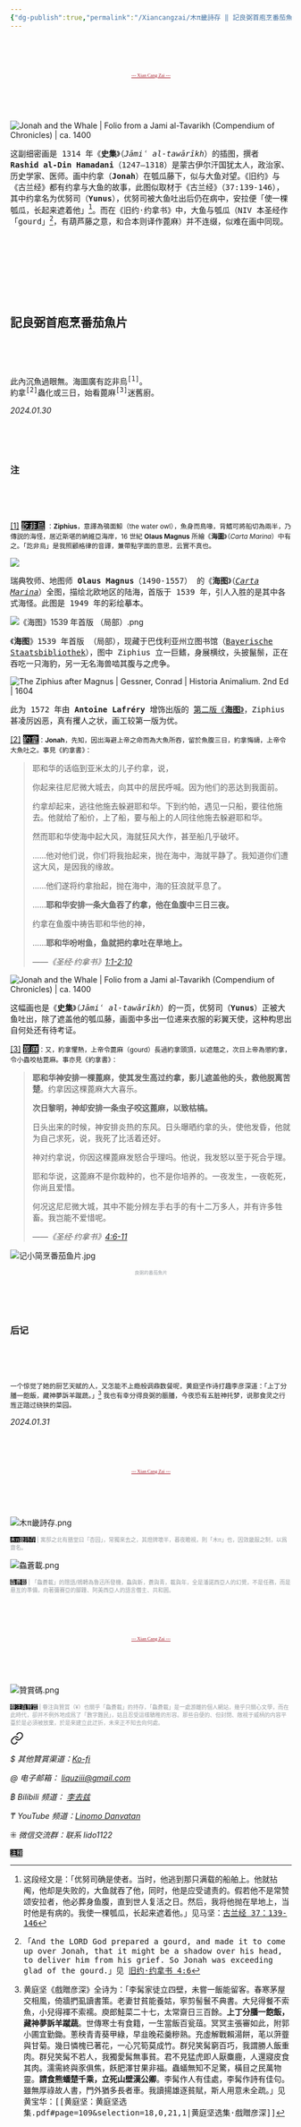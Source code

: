 ```yaml
---
{"dg-publish":true,"permalink":"/Xiancangzai/木π畿詩存 ‖ 記良弼首庖烹番茄魚片/","tags":["李去兹","木π畿詩存","旧诗","良弼","圣经","古兰经"],"created":"2024-01-30T14:36:20.663+08:00"}
---
```



<pre>



</pre>

<pre style="text-align:center;font-family:'AntroVectra';"><a href="https://www.xiancangzai.com/" style="font-size:0.6em; color:#a61b29;">--- Xian Cang Zai ---</a></pre>

<pre>



</pre>

![Jonah and the Whale | Folio from a Jami al-Tavarikh (Compendium of Chronicles) | ca. 1400](https://www.artbible.info/images/anoniem_jona_walvis_grt.jpg)

<samp>这副细密画是 1314 年《**史集**》（*Jāmiʿ al-tawārīkh*）的插图，撰者 **Rashid al-Din Hamadani**（1247–1318）是蒙古伊尔汗国犹太人，政治家、历史学家、医师。画中约拿（**Jonah**）在瓠瓜藤下，似与大鱼对望。《旧约》与《古兰经》都有约拿与大鱼的故事，此图似取材于《古兰经》（37:139-146），其中约拿名为优努司（**Yunus**），优努司被大鱼吐出后仍在病中，安拉便「使一棵瓠瓜，长起来遮着他」[^1]。而在《旧约·约拿书》中，大鱼与瓠瓜（NIV 本圣经作「gourd」[^2]，有葫芦藤之意，和合本则译作蓖麻）并不连缀，似难在画中同现。</samp>

<pre>







</pre>

## 記良弼首庖烹番茄魚片

<pre>



</pre>

<pre>
此內沉魚過眼無。海圖廣有訖非烏<sup>[1]</sup>。
約拿<sup>[2]</sup>蟲化或三日，始看蓖麻<sup>[3]</sup>迷舊廚。
</pre>

<cite>2024.01.30</cite>

<pre>



</pre>

### 注

<pre>



</pre>

<ins>[1]</ins> <ins style="background: black;color:white">訖非烏</ins> <small>：**Ziphius**，意譯為鴞面鯨（the water owl），魚身而鳥喙，背鰭可將船切為兩半，乃傳説的海怪，居近斯堪的納維亞海岸，16 世紀 **Olaus Magnus** 所繪《**海圖**》（*Carta Marina*）中有之。「訖非烏」是我照顧格律的音譯，兼帶點字面的意思，云實不真也。</small>

![](https://upload.wikimedia.org/wikipedia/commons/thumb/e/ea/Carta_Marina.jpeg/1024px-Carta_Marina.jpeg)

<samp>瑞典牧师、地图师 **Olaus Magnus**（1490-1557） 的《**海图**》（[*Carta Marina*](https://en.wikipedia.org/wiki/File:Carta_Marina.jpeg)）全图，描绘北欧地区的陆海，首版于 1539 年，引人入胜的是其中各式海怪。此图是 1949 年的彩绘摹本。</samp>

![《海图》1539 年首版 （局部）.png](/img/user/%E9%99%84%E4%BB%B6/%E9%99%84%E4%BB%B62024/%E3%80%8A%E6%B5%B7%E5%9B%BE%E3%80%8B1539%20%E5%B9%B4%E9%A6%96%E7%89%88%20%EF%BC%88%E5%B1%80%E9%83%A8%EF%BC%89.png)

<samp>《**海图**》1539 年首版 （局部），现藏于巴伐利亚州立图书馆（[Bayerische Staatsbibliothek](https://www.digitale-sammlungen.de/en/view/bsb00002967?page=4,5)），图中 Ziphius 立一巨鳍，身展横纹，头披鬣鬃，正在吞吃一只海豹，另一无名海兽啮其腹与之虎争。</samp>

![The Ziphius after Magnus | Gessner, Conrad | Historia Animalium. 2nd Ed | 1604](https://64.media.tumblr.com/8f38e6f5d9204100077985dfb8d11ec1/81c3685f7107607a-db/s500x750/6779a4db97495907c7e2d36d29fa5a9ce481074e.jpg)

<samp>此为 1572 年由 **Antoine Lafréry** 增饰出版的 [第二版《**海图**》](https://www.loc.gov/item/2021668418#institution=national-library-of-sweden)，Ziphius 甚凌厉凶恶，真有攫人之状，画工较第一版为优。</samp>

<ins>[2]</ins> <ins style="background: black;color:white">約拿</ins><small>：**Jonah**，先知，因出海避上帝之命而為大魚所吞，留於魚腹三日，約拿悔禱，上帝令大魚吐之。事見《約拿書》：</small>

> 耶和华的话临到亚米太的儿子约拿，说，
>
> 你起来往尼尼微大城去，向其中的居民呼喊。因为他们的恶达到我面前。
>
> 约拿却起来，逃往他施去躲避耶和华。下到约帕，遇见一只船，要往他施去。他就给了船价，上了船，要与船上的人同往他施去躲避耶和华。
>
> 然而耶和华使海中起大风，海就狂风大作，甚至船几乎破坏。
>
> ……他对他们说，你们将我抬起来，抛在海中，海就平静了。我知道你们遭这大风，是因我的缘故。
>
> ……他们遂将约拿抬起，抛在海中，海的狂浪就平息了。
>
> ……**耶和华安排一条大鱼吞了约拿，他在鱼腹中三日三夜。**
>
> 约拿在鱼腹中祷告耶和华他的神，
>
> ……**耶和华吩咐鱼，鱼就把约拿吐在旱地上。**
>
> <cite>——《圣经·约拿书》[1:1-2:10](calibre://view-book/_hex_-43616c69627265/44/EPUB?open_at=epubcfi%28/1850/2/4/12/34/2/1:0%29)</cite>

![Jonah and the Whale | Folio from a Jami al-Tavarikh (Compendium of Chronicles) | ca. 1400](https://upload.wikimedia.org/wikipedia/commons/thumb/4/48/Jonah_and_the_Whale%2C_Folio_from_a_Jami_al-Tavarikh_%28Compendium_of_Chronicles%29.jpg/1280px-Jonah_and_the_Whale%2C_Folio_from_a_Jami_al-Tavarikh_%28Compendium_of_Chronicles%29.jpg)

<samp>这幅画也是《**史集**》（*Jāmiʿ al-tawārīkh*）的一页，优努司（**Yunus**）正被大鱼吐出，除了遮盖他的瓠瓜藤，画面中多出一位递来衣服的彩翼天使，这种构思出自何处还有待考证。</samp>

<ins>[3]</ins> <ins style="background: black;color:white">蓖麻</ins><small>：又，約拿懼熱，上帝令蓖麻（gourd）長過約拿頭頂，以遮蔭之，次日上帝為懲約拿，令小蟲咬枯蓖麻。事亦見《約拿書》：</small>

> **耶和华神安排一棵蓖麻，使其发生高过约拿，影儿遮盖他的头，救他脱离苦楚**。约拿因这棵蓖麻大大喜乐。
>
> **次日黎明，神却安排一条虫子咬这蓖麻，以致枯槁。**
>
> 日头出来的时候，神安排炎热的东风。日头曝晒约拿的头，使他发昏，他就为自己求死，说，我死了比活着还好。
>
> 神对约拿说，你因这棵蓖麻发怒合乎理吗。他说，我发怒以至于死合乎理。
>
> 耶和华说，这蓖麻不是你栽种的，也不是你培养的。一夜发生，一夜乾死，你尚且爱惜。
>
> 何况这尼尼微大城，其中不能分辨左手右手的有十二万多人，并有许多牲畜。我岂能不爱惜呢。
>
> <cite>——《圣经·约拿书》[4:6-11](calibre://view-book/_hex_-43616c69627265/44/EPUB?open_at=epubcfi%28/1856/2/4/4/12/12/2/1:0%29)</cite>

![记小简烹番茄鱼片.jpg](/img/user/%E9%99%84%E4%BB%B6/%E9%99%84%E4%BB%B62024/%E8%AE%B0%E5%B0%8F%E7%AE%80%E7%83%B9%E7%95%AA%E8%8C%84%E9%B1%BC%E7%89%87.jpg)

<p style="text-align:center;color:#999ea2;font-size:0.6em;">良弼的番茄魚片</p>

<pre>



</pre>

### 后记

<pre>



</pre>

<small>一个惊觉了她的厨艺天赋的人，又怎能不上瘾般调鼎数餐呢，黄庭坚作诗打趣李彦深道：「上丁分膰一飽飯，藏神夢訴羊蹴蔬。」[^3] 我也有幸分得良弼的脤膰，今夜恐有五脏神托梦，说那食灵之行旌正踏过硗狭的菜园。</small>

<cite>2024.01.31</cite>

<pre>



</pre>

<pre style="text-align:center;font-family:'AntroVectra';"><a href="https://www.xiancangzai.com/" style="font-size:0.6em; color:#a61b29;">--- Xian Cang Zai ---</a></pre>

<pre>



</pre>

![木π畿詩存.png](/img/user/%E9%99%84%E4%BB%B6/%E9%99%84%E4%BB%B62024/%E6%9C%A8%CF%80%E7%95%BF%E8%A9%A9%E5%AD%98.png)

<p style="font-size:0.7em; color:#999ea2"><ins style="font-size:1em;background: black;color:white">木π畿詩存</ins> | 寓邸之北有膳堂曰「杏园」，常獨來去之，其燈牌壞半，暮夜瞻視，則「木π」也，因效畿服之制，以爲齋名。</p>

![鱻蒼載.png](/img/user/%E9%99%84%E4%BB%B6/%E9%99%84%E4%BB%B62024/%E9%B1%BB%E8%92%BC%E8%BC%89.png)

<p style="font-size:0.7em; color:#999ea2"><ins style="font-size:1em;background: black;color:white">鱻蒼載</ins> | 「鱻蒼載」的隱語/鴘轉為魯迅所發機，鱻與新，蒼與青，載與年，全是潘諾西亞人的幻覺，不是任務，而是悬亙的準備，向著彌賽亞的腳踵、阿美西亞人的語言僭主、共和囻。</p>

<pre>



</pre>

<pre style="text-align:center;font-family:'AntroVectra';"><a href="https://www.xiancangzai.com/" style="font-size:0.6em; color:#a61b29;">--- Xian Cang Zai ---</a></pre>

<pre>



</pre>

![贊賞碼.png](/img/user/%E9%99%84%E4%BB%B6/%E9%99%84%E4%BB%B62024/%E8%B4%8A%E8%B3%9E%E7%A2%BC.png)

<p style="font-size:0.7em; color:#999ea2"><ins style="font-size:1em;background: black;color:white">眷注與贊賞</ins> | 眷注與贊賞（¥）也關乎「鱻蒼載」的持存，「鱻蒼載」是一處游離的個人網站，幾乎只關心文學，而在此時代，卻并不例外地成爲了「數字難民」，姑且忍受這樣驕稚的形容。那些自便的、但封閉、敞視于威柄的内容平臺於是必須被放棄，於是來建立此迂折，未來正不知去向何處。</p>


<div class="transclusion internal-embed is-loaded"><a class="markdown-embed-link" href="/xiancangzai/link-tree/" aria-label="Open link"><svg xmlns="http://www.w3.org/2000/svg" width="24" height="24" viewBox="0 0 24 24" fill="none" stroke="currentColor" stroke-width="2" stroke-linecap="round" stroke-linejoin="round" class="svg-icon lucide-link"><path d="M10 13a5 5 0 0 0 7.54.54l3-3a5 5 0 0 0-7.07-7.07l-1.72 1.71"></path><path d="M14 11a5 5 0 0 0-7.54-.54l-3 3a5 5 0 0 0 7.07 7.07l1.71-1.71"></path></svg></a><div class="markdown-embed">





<cite>$ 其他贊賞渠道：[Ko-fi](https://ko-fi.com/xiancangzai)</cite>

<cite>@ 电子邮箱： liquziii@gmail.com </cite>

<cite>฿ Bilibili 频道： [李去兹](https://space.bilibili.com/1676863200)</cite>

<cite>₸ YouTube 频道：[Linomo Danvatan](http://www.youtube.com/@LinomoDanvatan) </cite>

<cite>⁜ 微信交流群：联系 lido1122</cite>


</div></div>


<ins style="font-size:0.8em;background: black;color:white">注释</ins>

[^1]: <samp>这段经文是：「优努司确是使者。当时，他逃到那只满载的船舶上。他就拈阄，他却是失败的，大鱼就吞了他，同时，他是应受谴责的。假若他不是常赞颂安拉者，他必葬身鱼腹，直到世人复活之日。然后，我将他抛在旱地上，当时他是有病的。我使一棵瓠瓜，长起来遮着他。」见马坚：[古兰经 37：139-146](calibre://view-book/_hex_-43616c69627265/48/EPUB?open_at=epubcfi%28/178/2/4/2/566/1:0%29)</samp>
[^2]: <samp>「And the LORD God prepared a gourd, and made it to come up over Jonah, that it might be a shadow over his head, to deliver him from his grief. So Jonah was exceeding glad of the gourd.」见 [旧约·约拿书 4:6](calibre://view-book/_hex_-43616c69627265/44/EPUB?open_at=epubcfi%28/1856/2/4/4/12/12/4/1:1%29)</samp>
[^3]: <samp>黄庭坚《戲贈彦深》全诗为：「李髯家徒立四壁，未嘗一飯能留客。春寒茅屋交相風，倚牆捫虱讀書策。老妻甘貧能養姑，寧剪髻鬟不典書。大兒得餐不索魚，小兒得褌不索襦。庾郎鮭菜二十七，太常齋日三百餘。**上丁分膰一飽飯，藏神夢訴羊蹴蔬**。世傳寒士有食籍，一生當飯百瓮葅。冥冥主張審如此，附郭小圃宜勤鋤。蔥秧青青葵甲綠，早韭晚菘羹糝熟。充虛解戰賴湯餅，芼以蓱虀與甘菊。幾日憐槐已著花，一心咒筍莫成竹。群兒笑髯窮百巧，我謂勝人飯重肉。群兒笑髯不若人，我獨愛髯無事貧。君不見猛虎即人厭麋鹿，人還寢皮食其肉。濡需終與豕俱焦，飫肥澤甘果非福。蟲蟻無知不足驚，橫目之民萬物靈。**請食熊蟠楚千乘，立死山壁漢公卿**。李髯作人有佳處，李髯作詩有佳句。雖無厚祿故人書，門外猶多長者車。我讀揚雄逐貧賦，斯人用意未全疏。」见黄宝华：[[黄庭坚：黄庭坚选集.pdf#page=109&selection=18,0,21,1|黄庭坚选集·戲贈彦深]]</samp>
